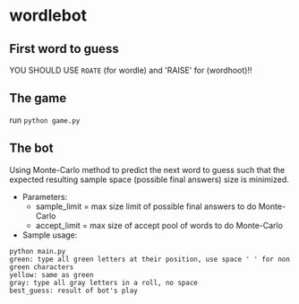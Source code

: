 # wordlebot

## First word to guess
YOU SHOULD USE `ROATE` (for wordle) and 'RAISE' for (wordhoot)!!

## The game
run `python game.py`

## The bot
Using Monte-Carlo method to predict the next word to guess such that the expected resulting sample space (possible final answers) size is minimized.
- Parameters:
  - sample_limit = max size limit of possible final answers to do Monte-Carlo
  - accept_limit = max size of accept pool of words to do Monte-Carlo
- Sample usage:
```
python main.py
green: type all green letters at their position, use space ' ' for non green characters
yellow: same as green
gray: type all gray letters in a roll, no space
best_guess: result of bot's play
```
